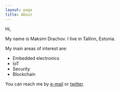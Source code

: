 ```yaml
---
layout: page
title: About
---
```


Hi,

My name is Maksim Drachov. I live in Tallinn, Estonia.

My main areas of interest are:
- Embedded electronics
- IoT
- Security
- Blockchain

You can reach me by [e-mail](mailto:maksim.drachov@outlook.com) or [twitter](https://twitter.com/maksimdrachov).